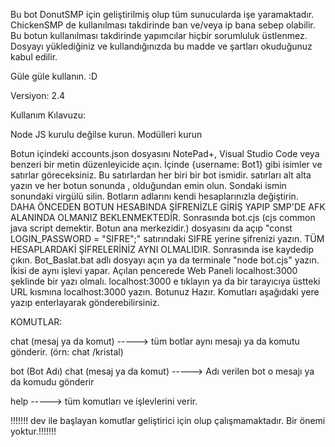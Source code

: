 Bu bot DonutSMP için geliştirilmiş olup tüm sunucularda işe yaramaktadır. ChickenSMP de kullanılması takdirinde ban ve/veya ip bana sebep olabilir. Bu botun kullanılması takdirinde yapımcılar hiçbir sorumluluk üstlenmez. Dosyayı yüklediğiniz ve kullandığınızda bu madde ve şartları okuduğunuz kabul edilir.

Güle güle kullanın. :D

Versiyon: 2.4

Kullanım Kılavuzu:

Node JS kurulu değilse kurun. Modülleri kurun

Botun içindeki accounts.json dosyasını NotePad+, Visual Studio Code veya benzeri bir metin düzenleyicide açın. İçinde {username: Bot1} gibi isimler ve satırlar göreceksiniz. Bu satırlardan her biri bir bot ismidir. satırları alt alta yazın ve her botun sonunda , olduğundan emin olun. Sondaki ismin sonundaki virgülü silin. Botların adlarını kendi hesaplarınızla değiştirin. DAHA ÖNCEDEN BOTUN HESABINDA ŞİFRENİZLE GİRİŞ YAPIP SMP'DE AFK ALANINDA OLMANIZ BEKLENMEKTEDİR. Sonrasında bot.cjs (cjs common java script demektir. Botun ana merkezidir.) dosyasını da açıp "const LOGIN_PASSWORD = "SIFRE";" satırındaki SIFRE yerine şifrenizi yazın. TÜM HESAPLARDAKİ ŞİFRELERİNİZ AYNI OLMALIDIR. Sonrasında ise kaydedip çıkın. Bot_Baslat.bat adlı dosyayı açın ya da terminale "node bot.cjs" yazın. İkisi de aynı işlevi yapar. Açılan pencerede Web Paneli localhost:3000 şeklinde bir yazı olmalı. localhost:3000 e tıklayın ya da bir tarayıcıya üstteki URL kısmına localhost:3000 yazın. Botunuz Hazır. Komutları aşağıdaki yere yazıp enterlayarak gönderebilirsiniz.

KOMUTLAR:

chat (mesaj ya da komut) -----> tüm botlar aynı mesajı ya da komutu gönderir. (örn: chat /kristal)

bot (Bot Adı) chat (mesaj ya da komut) -----> Adı verilen bot o mesajı ya da komudu gönderir

help -----> tüm komutları ve işlevlerini verir.

!!!!!!! dev ile başlayan komutlar geliştirici için olup çalışmamaktadır. Bir önemi yoktur.!!!!!!!
